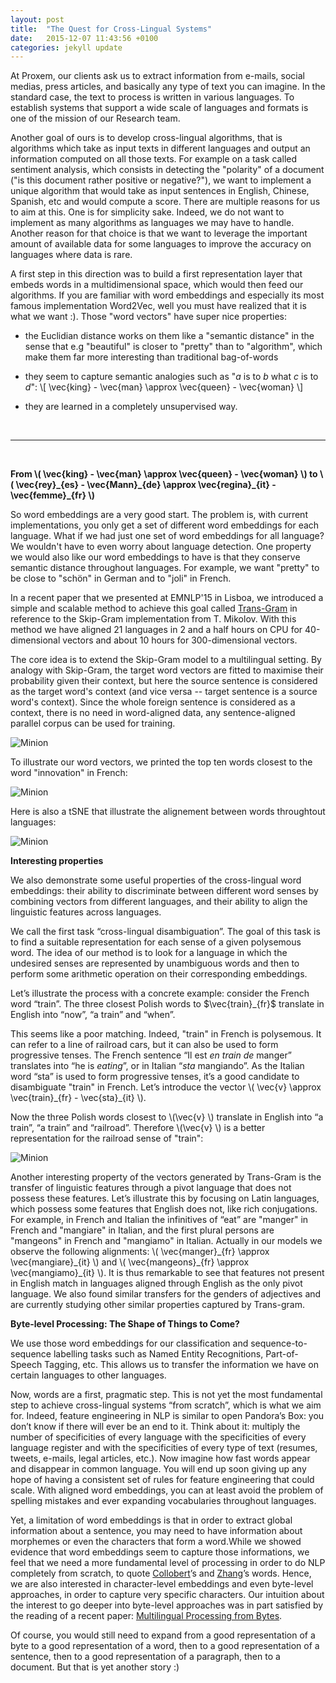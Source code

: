 ```yaml
---
layout: post
title:  "The Quest for Cross-Lingual Systems"
date:   2015-12-07 11:43:56 +0100
categories: jekyll update
---
```


At Proxem, our clients ask us to extract information from e-mails, social medias, press articles, and basically any type of text you can imagine. In the standard case, the text to process is written in various languages. To establish systems that support a wide scale of languages and formats is one of the mission of our Research team.

Another goal of ours is to develop cross-lingual algorithms, that is algorithms which take as input texts in different languages and output an information computed on all those texts. For example on a task called sentiment analysis, which consists in detecting the "polarity" of a document ("is this document rather positive or negative?"), we want to implement a unique algorithm that would take as input sentences in English, Chinese, Spanish, etc and would compute a score. There are multiple reasons for us to aim at this. One is for simplicity sake. Indeed, we do not want to implement as many algorithms as languages we may have to handle. Another reason for that choice is that we want to leverage the important amount of available data for some languages to improve the accuracy on languages where data is rare.

A first step in this direction was to build a first representation layer that embeds words in a multidimensional space, which would then feed our algorithms. If you are familiar with word embeddings and especially its most famous implementation Word2Vec, well you must have realized that it is what we want :). Those "word vectors" have super nice properties:

+ the Euclidian distance works on them like a "semantic distance" in the sense that e.g "beautiful" is closer to "pretty" than to "algorithm", which make them far more interesting than traditional bag-of-words

+ they seem to capture semantic analogies such as "*a* is to *b* what *c* is to *d*": \\[ \vec{king} - \vec{man} \approx \vec{queen} - \vec{woman} \\]

+ they are learned in a completely unsupervised way.

<br>

---

<br>

**From \\( \vec{king} - \vec{man} \approx \vec{queen} - \vec{woman} \\) to \\( \vec{rey}\_{es} - \vec{Mann}\_{de} \approx \vec{regina}\_{it} - \vec{femme}\_{fr} \\)**

So word embeddings are a very good start. The problem is, with current implementations, you only get a set of different word embeddings for each language. What if we had just one set of word embeddings for all language? We wouldn't have to even worry about language detection. One property we would also like our word embeddings to have is that they conserve semantic distance throughout languages. For example, we want "pretty" to be close to "schön" in German and to "joli" in French.

In a recent paper that we presented at EMNLP'15 in Lisboa, we introduced a simple and scalable method to achieve this goal called [Trans-Gram][article] in reference to the Skip-Gram implementation from T. Mikolov. With this method we have aligned 21 languages in 2 and a half hours on CPU for 40-dimensional vectors and about 10 hours for 300-dimensional vectors.

The core idea is to extend the Skip-Gram model to a multilingual setting. By analogy with Skip-Gram, the target word vectors are fitted to maximise their probability given their context, but here the source sentence is considered as the target word's context (and vice versa -- target sentence is a source word's context). Since the whole foreign sentence is considered as a context, there is no need in word-aligned data, any sentence-aligned parallel corpus can be used for training.

![Minion](/images/graph.PNG)

To illustrate our word vectors, we printed the top ten words closest to the word "innovation" in French:

![Minion](/images/innovation.PNG)

Here is also a tSNE that illustrate the alignement between words throughtout languages:

![Minion](/images/tsne.png)

**Interesting properties**

We also demonstrate some useful properties of the cross-lingual word embeddings: their ability to discriminate between different word senses by combining vectors from different languages, and their ability to align the linguistic features across languages.

We call the first task “cross-lingual disambiguation”. The goal of this task is to find a suitable representation for each sense of a given polysemous word. The idea of our method is to look for a language in which the undesired senses are represented by unambiguous words and then to perform some arithmetic operation on their corresponding embeddings. 

Let’s illustrate the process with a concrete example: consider the French word “train”. The three closest Polish words to $\vec{train}_{fr}$ translate in English into “now”, “a train” and “when”. 

This seems like a poor matching. Indeed, "train" in French is polysemous. It can refer to a line of railroad cars, but it can also be used to form progressive tenses. The French sentence “Il est *en train de* manger” translates into “he is *eating*”, or in Italian “*sta* mangiando”. As the Italian word “sta” is used to form progressive tenses, it’s a good candidate to disambiguate "train" in French. Let’s introduce the vector 
\\( \vec{v} \approx \vec{train}\_{fr} - \vec{sta}\_{it} \\).

Now the three Polish words closest to \\(\vec{v} \\)  translate in English into “a train”, “a train” and “railroad”. Therefore \\(\vec{v} \\) is a better representation for the railroad sense of "train":

![Minion](/images/lingtransfer.PNG)

Another interesting property of the vectors generated by Trans-Gram is the transfer of linguistic features through a pivot language that does not possess these features. Let’s illustrate this by focusing on Latin languages, which possess some features that English does not, like rich conjugations. For example, in French and Italian the infinitives of “eat” are "manger" in French and "mangiare" in Italian, and the first plural persons are "mangeons" in French and "mangiamo" in Italian. Actually in our models we observe the following alignments: \\( \vec{manger}\_{fr} \approx \vec{mangiare}\_{it} \\) and \\( \vec{mangeons}\_{fr} \approx \vec{mangiamo}\_{it} \\). It is thus remarkable to see that features not present in English match in languages aligned through English as the only pivot language. We also found similar transfers for the genders of adjectives and are currently studying other similar properties captured by Trans-gram.

**Byte-level Processing: The Shape of Things to Come?**

We use those word embeddings for our classification and sequence-to-sequence labelling tasks such as Named Entity Recognitions, Part-of-Speech Tagging, etc. This allows us to transfer the information we have on certain languages to other languages.

Now, words are a first, pragmatic step. This is not yet the most fundamental step to achieve cross-lingual systems “from scratch”, which is what we aim for. Indeed, feature engineering in NLP is similar to open Pandora’s Box: you don’t know if there will ever be an end to it. Think about it: multiply the number of specificities of every language with the specificities of every language register and with the specificities of every type of text (resumes, tweets, e-mails, legal articles, etc.). Now imagine how fast words appear and disappear in common language. You will end up soon giving up any hope of having a consistent set of rules for feature engineering that could scale. With aligned word embeddings, you can at least avoid the problem of spelling mistakes and ever expanding vocabularies throughout languages.

Yet, a limitation of word embeddings is that in order to extract global information about a sentence, you may need to have information about morphemes or even the characters that form a word.While we showed evidence that word embeddings seem to capture those informations, we feel that we need a more fundamental level of processing in order to do NLP completely from scratch, to quote [Collobert][collobert]’s and [Zhang][zhang]’s words. Hence, we are also interested in character-level embeddings and even byte-level approaches, in order to capture very specific characters. Our intuition about the interest to go deeper into byte-level approaches was in part satisfied by the reading of a recent paper: [Multilingual Processing from Bytes][bytes].

Of course, you would still need to expand from a good representation of a byte to a good representation of a word, then to a good representation of a sentence, then to a good representation of a paragraph, then to a document. But that is yet another story :)

[article]: http://www.aclweb.org/anthology/D/D15/D15-1131.pdf
[collobert]: http://arxiv.org/pdf/1103.0398
[zhang]: http://arxiv.org/abs/1502.01710
[bytes]: http://arxiv.org/abs/1512.00103
